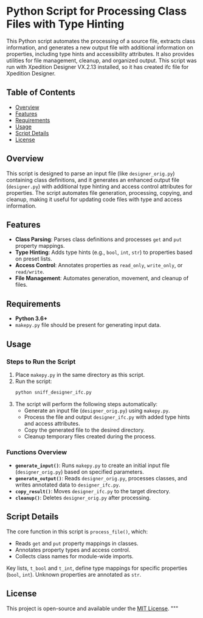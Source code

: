 # Python Script for Processing Class Files with Type Hinting

This Python script automates the processing of a source file, extracts class information, and generates a new output file with additional information on properties, including type hints and accessibility attributes. It also provides utilities for file management, cleanup, and organized output.
This script was run with Xpedition Designer VX.2.13 installed, so it has created ifc file for Xpedition Designer.

## Table of Contents

- [Overview](#overview)
- [Features](#features)
- [Requirements](#requirements)
- [Usage](#usage)
- [Script Details](#script-details)
- [License](#license)

## Overview

This script is designed to parse an input file (like `designer_orig.py`) containing class definitions, and it generates an enhanced output file (`designer.py`) with additional type hinting and access control attributes for properties. The script automates file generation, processing, copying, and cleanup, making it useful for updating code files with type and access information.

## Features

- **Class Parsing**: Parses class definitions and processes `get` and `put` property mappings.
- **Type Hinting**: Adds type hints (e.g., `bool`, `int`, `str`) to properties based on preset lists.
- **Access Control**: Annotates properties as `read_only`, `write_only`, or `read/write`.
- **File Management**: Automates generation, movement, and cleanup of files.

## Requirements

- **Python 3.6+**
- `makepy.py` file should be present for generating input data.

## Usage

### Steps to Run the Script

1. Place `makepy.py` in the same directory as this script.
2. Run the script:
    ```bash
    python sniff_designer_ifc.py
    ```
3. The script will perform the following steps automatically:
   - Generate an input file (`designer_orig.py`) using `makepy.py`.
   - Process the file and output `designer_ifc.py` with added type hints and access attributes.
   - Copy the generated file to the desired directory.
   - Cleanup temporary files created during the process.

### Functions Overview

- **`generate_input()`**: Runs `makepy.py` to create an initial input file (`designer_orig.py`) based on specified parameters.
- **`generate_output()`**: Reads `designer_orig.py`, processes classes, and writes annotated data to `designer_ifc.py`.
- **`copy_result()`**: Moves `designer_ifc.py` to the target directory.
- **`cleanup()`**: Deletes `designer_orig.py` after processing.

## Script Details

The core function in this script is `process_file()`, which:
- Reads `get` and `put` property mappings in classes.
- Annotates property types and access control.
- Collects class names for module-wide imports.

Key lists, `t_bool` and `t_int`, define type mappings for specific properties (`bool`, `int`). Unknown properties are annotated as `str`.

## License

This project is open-source and available under the [MIT License](LICENSE).
"""

